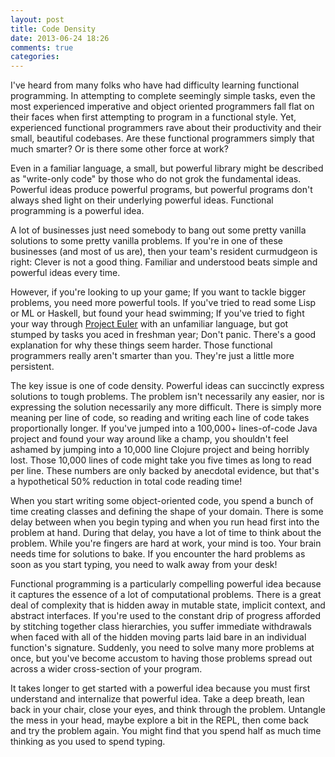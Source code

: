 ```yaml
---
layout: post
title: Code Density
date: 2013-06-24 18:26
comments: true
categories: 
---
```


I've heard from many folks who have had difficulty learning functional
programming. In attempting to complete seemingly simple tasks, even the most
experienced imperative and object oriented programmers fall flat on their faces
when first attempting to program in a functional style. Yet, experienced
functional programmers rave about their productivity and their small, beautiful
codebases. Are these functional programmers simply that much smarter? Or is
there some other force at work?

Even in a familiar language, a small, but powerful library might be described
as "write-only code" by those who do not grok the fundamental ideas. Powerful
ideas produce powerful programs, but powerful programs don't always shed light
on their underlying powerful ideas. Functional programming is a powerful idea.

A lot of businesses just need somebody to bang out some pretty vanilla
solutions to some pretty vanilla problems. If you're in one of these businesses
(and most of us are), then your team's resident curmudgeon is right: Clever is
not a good thing. Familiar and understood beats simple and powerful ideas every
time.

However, if you're looking to up your game; If you want to tackle bigger
problems, you need more powerful tools. If you've tried to read some Lisp or ML
or Haskell, but found your head swimming; If you've tried to fight your way
through [Project Euler][1] with an unfamiliar language, but got stumped by
tasks you aced in freshman year; Don't panic. There's a good explanation for
why these things seem harder. Those functional programmers really aren't
smarter than you.  They're just a little more persistent.

The key issue is one of code density. Powerful ideas can succinctly express
solutions to tough problems. The problem isn't necessarily any easier, nor is
expressing the solution necessarily any more difficult. There is simply more
meaning per line of code, so reading and writing each line of code takes
proportionally longer. If you've jumped into a 100,000+ lines-of-code Java
project and found your way around like a champ, you shouldn't feel ashamed by
jumping into a 10,000 line Clojure project and being horribly lost. Those
10,000 lines of code might take you five times as long to read per line.  These
numbers are only backed by anecdotal evidence, but that's a hypothetical 50%
reduction in total code reading time!

When you start writing some object-oriented code, you spend a bunch of time
creating classes and defining the shape of your domain. There is some delay
between when you begin typing and when you run head first into the problem at
hand. During that delay, you have a lot of time to think about the problem.
While you're fingers are hard at work, your mind is too. Your brain needs time
for solutions to bake. If you encounter the hard problems as soon as you start
typing, you need to walk away from your desk!

Functional programming is a particularly compelling powerful idea because it
captures the essence of a lot of computational problems. There is a great deal
of complexity that is hidden away in mutable state, implicit context, and
abstract interfaces. If you're used to the constant drip of progress afforded
by stitching together class hierarchies, you suffer immediate withdrawals when
faced with all of the hidden moving parts laid bare in an individual function's
signature. Suddenly, you need to solve many more problems at once, but you've
become accustom to having those problems spread out across a wider
cross-section of your program.

It takes longer to get started with a powerful idea because you must first
understand and internalize that powerful idea. Take a deep breath, lean back in
your chair, close your eyes, and think through the problem. Untangle the mess
in your head, maybe explore a bit in the REPL, then come back and try the
problem again. You might find that you spend half as much time thinking as you
used to spend typing.

[1]: http://projecteuler.net/
